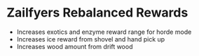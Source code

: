 # Zailfyers Rebalanced Rewards
* Increases exotics and enzyme reward range for horde mode
* Increases ice reward from shovel and hand pick up
* Increases wood amount from drift wood
